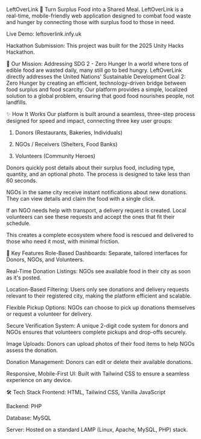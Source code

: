 LeftOverLink 🤝
Turn Surplus Food into a Shared Meal.
LeftOverLink is a real-time, mobile-friendly web application designed to combat food waste and hunger by connecting those with surplus food to those in need.

Live Demo: leftoverlink.infy.uk

Hackathon Submission: This project was built for the 2025 Unity Hacks Hackathon.

🎯 Our Mission: Addressing SDG 2 - Zero Hunger
In a world where tons of edible food are wasted daily, many still go to bed hungry. LeftOverLink directly addresses the United Nations' Sustainable Development Goal 2: Zero Hunger by creating an efficient, technology-driven bridge between food surplus and food scarcity. Our platform provides a simple, localized solution to a global problem, ensuring that good food nourishes people, not landfills.

✨ How It Works
Our platform is built around a seamless, three-step process designed for speed and impact, connecting three key user groups:

1. Donors (Restaurants, Bakeries, Individuals)

2. NGOs / Receivers (Shelters, Food Banks)

3. Volunteers (Community Heroes)

Donors quickly post details about their surplus food, including type, quantity, and an optional photo. The process is designed to take less than 60 seconds.

NGOs in the same city receive instant notifications about new donations. They can view details and claim the food with a single click.

If an NGO needs help with transport, a delivery request is created. Local volunteers can see these requests and accept the ones that fit their schedule.

This creates a complete ecosystem where food is rescued and delivered to those who need it most, with minimal friction.

🚀 Key Features
Role-Based Dashboards: Separate, tailored interfaces for Donors, NGOs, and Volunteers.

Real-Time Donation Listings: NGOs see available food in their city as soon as it's posted.

Location-Based Filtering: Users only see donations and delivery requests relevant to their registered city, making the platform efficient and scalable.

Flexible Pickup Options: NGOs can choose to pick up donations themselves or request a volunteer for delivery.

Secure Verification System: A unique 2-digit code system for donors and NGOs ensures that volunteers complete pickups and drop-offs securely.

Image Uploads: Donors can upload photos of their food items to help NGOs assess the donation.

Donation Management: Donors can edit or delete their available donations.

Responsive, Mobile-First UI: Built with Tailwind CSS to ensure a seamless experience on any device.

🛠️ Tech Stack
Frontend: HTML, Tailwind CSS, Vanilla JavaScript

Backend: PHP

Database: MySQL

Server: Hosted on a standard LAMP (Linux, Apache, MySQL, PHP) stack.
